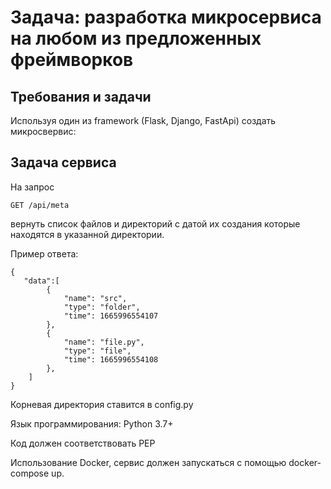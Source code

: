 # Задача: разработка микросервиса на любом из предложенных фреймворков

## Требования и задачи
Используя один из framework (Flask, Django, FastApi) создать микросвервис:

## Задача сервиса
На запрос

    GET /api/meta 
вернуть список файлов и директорий с датой их создания которые находятся в указанной директории.

Пример ответа:

    {
       "data":[
            {
                "name": "src",
                "type": "folder",
                "time": 1665996554107
            },
            {
                "name": "file.py",
                "type": "file",
                "time": 1665996554108
            },
        ]
    }
Корневая директория ставится в config.py

Язык программирования: Python 3.7+

Код должен соответствовать PEP

Использование Docker, сервис должен запускаться с помощью docker-compose up.
